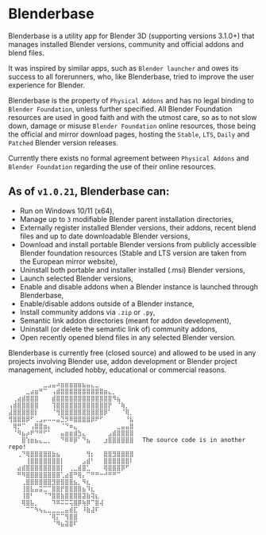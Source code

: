 # Blenderbase

Blenderbase is a utility app for Blender 3D (supporting versions 3.1.0+) that manages installed Blender versions, community and official addons and blend files.

It was inspired by similar apps, such as `Blender launcher` and owes its success to all forerunners, who, like Blenderbase, tried to improve the user experience for Blender.

Blenderbase is the property of `Physical Addons` and has no legal binding to `Blender Foundation`, unless further specified. All Blender Foundation resources are used in good faith and with the utmost care, so as to not slow down, damage or misuse `Blender Foundation` online resources, those being the official and mirror download pages, hosting the `Stable`, `LTS`, `Daily` and `Patched` Blender version releases. 

Currently there exists no formal agreement between `Physical Addons` and `Blender Foundation` regarding the use of their online resources.

## As of `v1.0.21`, Blenderbase can:
- Run on Windows 10/11 (x64),
- Manage up to `3` modifiable Blender parent installation directories,
- Externally register installed Blender versions, their addons, recent blend files and up to date downloadable Blender versions,
- Download and install portable Blender versions from publicly accessible Blender foundation resources (Stable and LTS version are taken from the European mirror website),
- Uninstall both portable and installer installed (.msi) Blender versions,
- Launch selected Blender versions, 
- Enable and disable addons when a Blender instance is launched through Blenderbase,
- Enable/disable addons outside of a Blender instance,
- Install community addons via `.zip` or `.py`,
- Semantic link addon directories (meant for addon development),
- Uninstall (or delete the semantic link of) community addons,
- Open recently opened blend files in any selected Blender version.

Blenderbase is currently free (closed source) and allowed to be used in any projects involving Blender use, addon development or Blender project management, included hobby, educational or commercial reasons.

```
⠀⠀⠀⠀⠀⠀⠀⠀⣀⣠⣤⠴⣶⣶⣶⣶⣶⣦⣤⣄⣀⠀⠀⠀⠀⠀⠀⠀⠀⠀⠀
⠀⠀⠀⠀⣀⣴⣶⠛⠉⠀⢠⣾⣿⣿⣿⣿⣿⣿⣿⣿⣿⣿⣶⣄⡀⠀⠀⠀⠀⠀⠀
⠀⢀⣴⣾⣿⣿⣿⠀⠀⠀⣾⣿⣿⣿⣿⣿⣿⣿⣿⣿⣿⣿⣿⣿⠻⣦⠀⠀⠀⠀⠀
⢠⣾⣿⣿⣿⣿⣿⠀⠀⠀⢹⣿⣿⣿⣿⣿⣿⣿⣿⣿⣿⣿⣿⡟⠀⠈⢷⡀⠀⠀⠀
⣼⣿⣿⣿⣿⣿⡇⠀⠀⠀⠈⢻⣿⣿⣿⣿⣿⣿⣿⣿⣿⣿⡿⠁⠀⠀⠈⢿⡀⠀⠀
⢻⣿⣿⣿⡿⠋⢀⣠⡤⠤⠤⣤⣙⡻⠿⣿⣿⣿⣿⡿⠟⠋⠀⠀⠀⠀⠀⠘⣧⠀⠀
⠀⢿⡛⠉⠀⢠⣿⣿⣶⡄⠀⠀⠈⠙⠶⣄⠀⠀⠀⠀⠀⠀⠀⠀⠀⣀⣤⣤⣿⠀⠀
⠀⠈⠻⣦⡴⠟⠙⠛⠋⠁⠀⠀⣤⣶⣶⣾⣳⣄⠀⠀⠀⠀⠀⣠⣾⣿⣿⣿⣿⠀⠀
⠀⠀⠀⣿⢱⣶⣦⣄⣀⡀⠀⠀⠙⠿⠿⡿⠁⠙⣦⠀⠀⠀⣰⣿⣿⣿⣿⣿⣿⠀⠀The source code is in another repo!
⠀⠀⢀⠙⢿⣿⣿⣿⣿⣿⣷⣦⠀⠀⠀⠀⠀⠀⢻⡆⠀⠀⣿⣿⣻⣿⣿⣿⣿⠀⠀
⠀⠀⠀⠀⢸⣿⣿⣿⣿⣿⣿⣿⡇⠀⠀⠀⠀⣠⣾⠃⠀⠀⣿⣿⣿⣿⣿⣿⠇⠀⠀
⠀⠀⣴⣾⣿⣿⣿⣿⣿⣿⣿⣿⡇⠀⢀⣀⣾⣿⣁⠀⠀⠀⢿⣿⣿⣿⡿⠋⠀⠀⠀
⠀⠀⠛⠻⣿⣿⣿⣿⣿⣿⣿⣿⢁⣴⣿⠛⢿⡄⠉⠛⠛⠒⠚⠛⠛⠉⠀⠀⠀⠀⠀
⠀⠀⠀⢀⣿⣿⣿⣿⣿⣿⣻⣿⣿⣿⣿⣦⡀⠻⣆⠀⠀⠀⠀⠀⠀⠀⠀⠀⠀⠀⠀
⠀⠀⠀⢸⣿⣧⣤⣭⣉⠉⣿⣿⡟⣿⣿⣿⣿⣦⠹⣆⠀⠀⠀⠀⠀
⠀⠀⠀⢸⣿⠃⠀⠀⠈⠙⣿⣿⣷⣿⣿⣿⣿⣽⣷⢽⣆⠀
⠀⠀⠀⢿⣿⣧⡀⠀⠀⠀⠹⠿⠭⠭⢭⣿⡿⢷⡿⠉⣿⢼⠀⠀⠀
⠀⠀⠀⠀⠉⠉⠳⢦⣄⣀⣀⣀⣀⣤⣾⣏⠀⠸⣷⣼⠏⠀⠀⠀⠀⠀⠀
⠀⠀⠀⠀⠀⠀⠀⠀⠀⠈⢿⡍⠉⢻⣿⣿⠀⠀⠀⠀⠀⠀⠀⠀⠀⠀⠀⠀⠀⠀⠀
⠀⠀⠀⠀⠀⠀⠀⠀⠀⠀⠈⠻⣦⣽⣿⠏⠀⠀⠀⠀⠀⠀⠀⠀⠀⠀⠀⠀⠀⠀⠀⠀⠀⠀⠀⠀⠀⠀⠀⠀⠀⠀⠀⠀⠀⠀⠀
```
